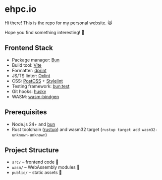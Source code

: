 # ehpc.io

Hi there! This is the repo for my personal website. :cat:

Hope you find something interesting! :dog:

## Frontend Stack

- Package manager: [Bun](https://bun.sh)
- Build tool: [Vite](https://vite.dev/)
- Formatter: [dprint](https://dprint.dev/)
- JS/TS linter: [Oxlint](https://oxc.rs/)
- CSS: [PostCSS](https://postcss.org/) + [Stylelint](https://stylelint.io/)
- Testing framework: [bun:test](https://bun.com/docs/cli/test)
- Git hooks: [husky](https://typicode.github.io/husky/)
- WASM: [wasm-bindgen](https://wasm-bindgen.github.io/wasm-bindgen/)

## Prerequisites

- Node.js 24+ and [bun](https://bun.sh/)
- Rust toolchain ([rustup](https://rustup.rs/)) and wasm32 target
  (`rustup target add wasm32-unknown-unknown`)

## Project Structure

- `src/` – frontend code :baby_chick:
- `wasm/` – WebAssembly modules :crab:
- `public/` – static assets :penguin:
